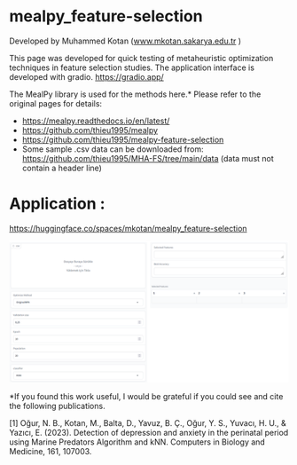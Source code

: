 # mealpy_feature-selection

Developed by Muhammed Kotan (www.mkotan.sakarya.edu.tr )


This page was developed for quick testing of metaheuristic optimization techniques in feature selection studies. 
The application interface is developed with gradio. https://gradio.app/ 

The MealPy library is used for the methods here.* Please refer to the original pages for details:
* https://mealpy.readthedocs.io/en/latest/ 
* https://github.com/thieu1995/mealpy 
* https://github.com/thieu1995/mealpy-feature-selection 
* Some sample .csv data can be downloaded from: https://github.com/thieu1995/MHA-FS/tree/main/data (data must not contain a header line) 


# Application :
https://huggingface.co/spaces/mkotan/mealpy_feature-selection


![interface](https://github.com/muhammedkotan/mealpy_feature-selection/blob/main/interface.PNG?raw=true)


 
*If you found this work useful, I would be grateful if you could see and cite the following publications.

[1] Oğur, N. B., Kotan, M., Balta, D., Yavuz, B. Ç., Oğur, Y. S., Yuvacı, H. U., & Yazıcı, E. (2023). Detection of depression and anxiety in the perinatal period using Marine Predators Algorithm and kNN. Computers in Biology and Medicine, 161, 107003. 
 

